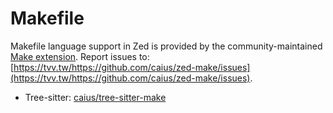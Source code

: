 # Makefile

Makefile language support in Zed is provided by the community-maintained [Make extension](https://tvv.tw/https://github.com/caius/zed-make).
Report issues to: [https://tvv.tw/https://github.com/caius/zed-make/issues](https://tvv.tw/https://github.com/caius/zed-make/issues).

- Tree-sitter: [caius/tree-sitter-make](https://tvv.tw/https://github.com/caius/tree-sitter-make)
